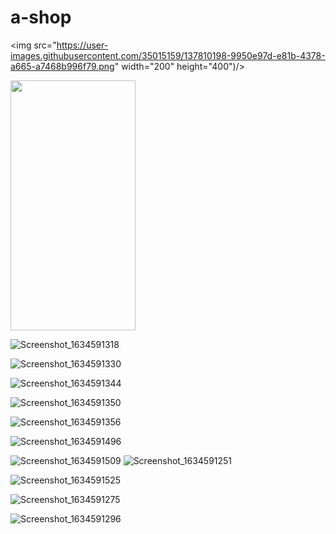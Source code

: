 # a-shop

<img src="https://user-images.githubusercontent.com/35015159/137810198-9950e97d-e81b-4378-a665-a7468b996f79.png" width="200" height="400")/>

<img src="https://camo.githubusercontent.com/..." data-canonical-src="https://gyazo.com/eb5c5741b6a9a16c692170a41a49c858.png" width="200" height="400" />

![Screenshot_1634591318](https://user-images.githubusercontent.com/35015159/137810214-436287de-5bd4-4472-bd0c-a0c93e73b61c.png)



![Screenshot_1634591330](https://user-images.githubusercontent.com/35015159/137810233-9e29ded8-2325-4cae-9e90-a1cd88e4be77.png)



![Screenshot_1634591344](https://user-images.githubusercontent.com/35015159/137810241-ec2afe3c-f478-46b0-a56c-3007f506ff95.png)



![Screenshot_1634591350](https://user-images.githubusercontent.com/35015159/137810270-72daeeca-9846-459a-ae5e-72cfa25ef9f0.png)



![Screenshot_1634591356](https://user-images.githubusercontent.com/35015159/137810287-8d66e013-2c11-4122-9977-5a50cd908132.png)




![Screenshot_1634591496](https://user-images.githubusercontent.com/35015159/137810310-0bd16310-8b31-44f0-bf3f-55aa85911967.png)



![Screenshot_1634591509](https://user-images.githubusercontent.com/35015159/137810325-f5d9979f-1dff-4657-ad55-5c15fa9eed3e.png)
![Screenshot_1634591251](https://user-images.githubusercontent.com/35015159/137810387-90d7b5d6-b169-4319-835f-d8054ac1ef4c.png)


![Screenshot_1634591525](https://user-images.githubusercontent.com/35015159/137810340-aab94915-6f5e-4613-a551-a5305c364761.png)

![Screenshot_1634591275](https://user-images.githubusercontent.com/35015159/137810380-e3313cb6-5abe-486c-bb76-1a1736ff51a0.png)

![Screenshot_1634591296](https://user-images.githubusercontent.com/35015159/137810353-adab8bf4-8dd9-4a0f-9259-47bb72f34ff4.png)










